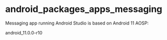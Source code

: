 # android_packages_apps_messaging

Messaging app running Android Studio is based on Android 11 AOSP:

android_11.0.0-r10
